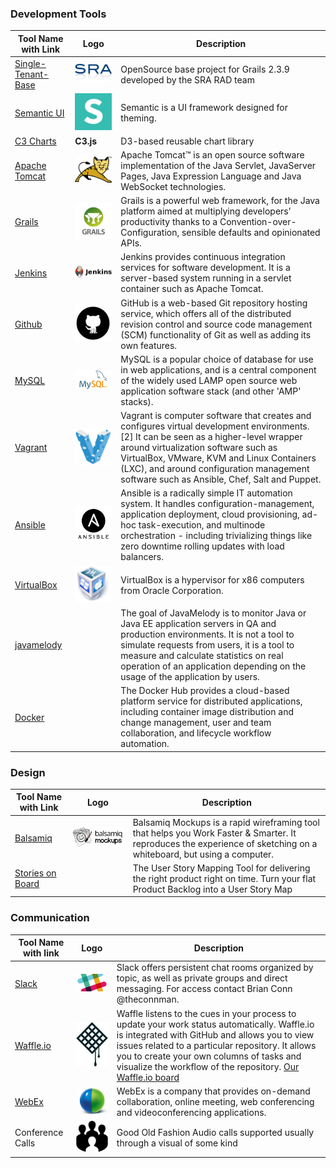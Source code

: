 ### Development Tools 
| Tool Name with Link | Logo | Description  |
| ------------- |------------| -----|
| [Single-Tenant-Base](https://github.com/SRARAD/SingleTenantBase) | ![](https://github.com/SRA-18F-GSA-Agile-Services/checkFDA/blob/master/project_resources/Team_Overview/Tools_Photos/SRA.jpg)   | OpenSource base project for Grails 2.3.9 developed by the SRA RAD team 
| [Semantic UI](http://semantic-ui.com/) | ![](https://github.com/SRA-18F-GSA-Agile-Services/checkFDA/blob/master/project_resources/Team_Overview/Tools_Photos/Semantic.png)  | Semantic is a UI framework designed for theming.
| [C3 Charts](http://c3js.org/) | **C3.js**  | D3-based reusable chart library
| [Apache Tomcat](http://tomcat.apache.org/) | ![](https://github.com/SRA-18F-GSA-Agile-Services/checkFDA/blob/master/project_resources/Team_Overview/Tools_Photos/tomcat.png) | Apache Tomcat™ is an open source software implementation of the Java Servlet, JavaServer Pages, Java Expression Language and Java WebSocket technologies. 
| [Grails](http://grails.org/index.html) | ![](https://github.com/SRA-18F-GSA-Agile-Services/checkFDA/blob/master/project_resources/Team_Overview/Tools_Photos/grails.png)  | Grails is a powerful web framework, for the Java platform aimed at multiplying developers’ productivity thanks to a Convention-over-Configuration, sensible defaults and opinionated APIs.
| [Jenkins](https://jenkins-ci.org/) | ![](https://github.com/SRA-18F-GSA-Agile-Services/checkFDA/blob/master/project_resources/Team_Overview/Tools_Photos/Jenkins.png)  | Jenkins provides continuous integration services for software development. It is a server-based system running in a servlet container such as Apache Tomcat.
| [Github](https://github.com/)| ![](https://github.com/SRA-18F-GSA-Agile-Services/checkFDA/blob/master/project_resources/Team_Overview/Tools_Photos/github.jpeg)  | GitHub is a web-based Git repository hosting service, which offers all of the distributed revision control and source code management (SCM) functionality of Git as well as adding its own features.
| [MySQL](https://www.mysql.com/) | ![](https://github.com/SRA-18F-GSA-Agile-Services/checkFDA/blob/master/project_resources/Team_Overview/Tools_Photos/mysql.png) | MySQL is a popular choice of database for use in web applications, and is a central component of the widely used LAMP open source web application software stack (and other 'AMP' stacks). 
| [Vagrant](http://www.vagrantup.com) | ![](https://github.com/SRA-18F-GSA-Agile-Services/checkFDA/blob/master/project_resources/Team_Overview/Tools_Photos/vagrant.png)  |Vagrant is computer software that creates and configures virtual development environments.[2] It can be seen as a higher-level wrapper around virtualization software such as VirtualBox, VMware, KVM and Linux Containers (LXC), and around configuration management software such as Ansible, Chef, Salt and Puppet.
| [Ansible](http://www.ansible.com/home) | ![](https://github.com/SRA-18F-GSA-Agile-Services/checkFDA/blob/master/project_resources/Team_Overview/Tools_Photos/ansible.png) | Ansible is a radically simple IT automation system. It handles configuration-management, application deployment, cloud provisioning, ad-hoc task-execution, and multinode orchestration - including trivializing things like zero downtime rolling updates with load balancers.
| [VirtualBox](https://www.virtualbox.org) | ![](https://github.com/SRA-18F-GSA-Agile-Services/checkFDA/blob/master/project_resources/Team_Overview/Tools_Photos/virtualbox.png)  | VirtualBox is a hypervisor for x86 computers from Oracle Corporation.
| [javamelody](https://code.google.com/p/javamelody/)| | The goal of JavaMelody is to monitor Java or Java EE application servers in QA and production environments. It is not a tool to simulate requests from users, it is a tool to measure and calculate statistics on real operation of an application depending on the usage of the application by users.
| [Docker](https://hub.docker.com/)||The Docker Hub provides a cloud-based platform service for distributed applications, including container image distribution and change management, user and team collaboration, and lifecycle workflow automation.

### Design 
| Tool Name with Link      | Logo | Description  |
| ------------- |------------| -----|
| [Balsamiq](https://balsamiq.com/) | ![](https://github.com/SRA-18F-GSA-Agile-Services/checkFDA/blob/master/project_resources/Team_Overview/Tools_Photos/balsamiq.png) | Balsamiq Mockups is a rapid wireframing tool that helps you Work Faster & Smarter. It reproduces the experience of sketching on a whiteboard, but using a computer.
| [Stories on Board](http://storiesonboard.com/) | | The User Story Mapping Tool for delivering the right product right on time. Turn your flat Product Backlog into a User Story Map 

### Communication 

| Tool Name with link | Logo | Description  |
| ------------- |------------| -----|
| [Slack](https://slack.com/)| ![](https://github.com/SRA-18F-GSA-Agile-Services/checkFDA/blob/master/project_resources/Team_Overview/Tools_Photos/slack.jpeg)| Slack offers persistent chat rooms organized by topic, as well as private groups and direct messaging. For access contact Brian Conn @theconnman. 
| [Waffle.io](https://waffle.io/) | ![](https://github.com/SRA-18F-GSA-Agile-Services/checkFDA/blob/master/project_resources/Team_Overview/Tools_Photos/waffleIO.png) | Waffle listens to the cues in your process to update your work status automatically. Waffle.io is integrated with GitHub and allows you to view issues related to a particular repository. It allows you to create your own columns of tasks and visualize the workflow of the repository. [Our Waffle.io board](https://waffle.io/SRA-18F-GSA-Agile-Services/checkFDA)
| [WebEx](https://waffle.io/) | ![](https://github.com/SRA-18F-GSA-Agile-Services/checkFDA/blob/master/project_resources/Team_Overview/Tools_Photos/WebEx.jpg) | WebEx is a company that provides on-demand collaboration, online meeting, web conferencing and videoconferencing applications. 
| Conference Calls | ![](https://github.com/SRA-18F-GSA-Agile-Services/checkFDA/blob/master/project_resources/Team_Overview/Tools_Photos/conferenceCall.png) | Good Old Fashion Audio calls supported usually through a visual of some kind